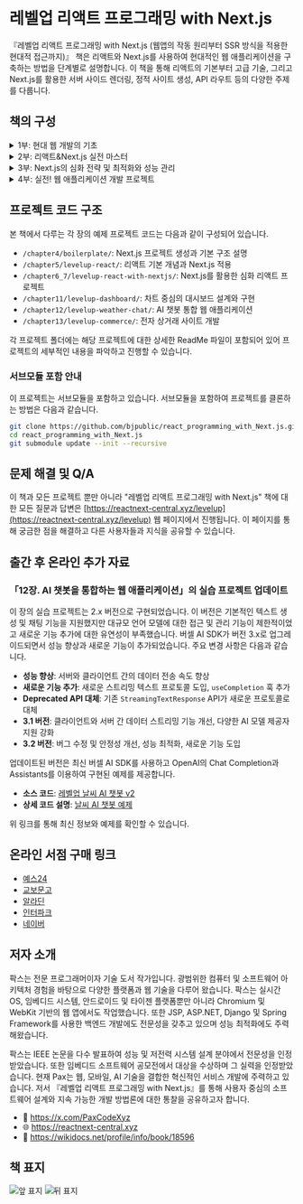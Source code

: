 # 레벨업 리액트 프로그래밍 with Next.js

『레벨업 리액트 프로그래밍 with Next.js (웹앱의 작동 원리부터 SSR 방식을 적용한 현대적 접근까지)』 책은 리액트와 Next.js를 사용하여 현대적인 웹 애플리케이션을 구축하는 방법을 단계별로 설명합니다. 이 책을 통해 리액트의 기본부터 고급 기술, 그리고 Next.js를 활용한 서버 사이드 렌더링, 정적 사이트 생성, API 라우트 등의 다양한 주제를 다룹니다.

## 책의 구성

<details>
  <summary>1부: 현대 웹 개발의 기초</summary>

👉 1장. 리액트와 Next.js를 통한 웹 개발 혁신
  - 1.1 리액트와 Next.js는 무엇인가?
  - 1.2 리액트와 Next.js로 얻는 사용자 경험 향상
  - 1.3 리액트와 Next.js를 통한 개발자 생산성의 제고
  - 1.4 왜 Next.js인가?
  - 1.5 요약 및 연습 문제

👉 2장. 웹 세계의 이해
  - 2.1 웹의 기초: 웹 개발 히스토리
  - 2.2 렌더링의 이해: 브라우저에서의 웹 페이지 렌더링 메커니즘
  - 2.3 웹의 기본 구성 요소: HTML, CSS, 자바스크립트
  - 2.4 네트워킹 기초: 도메인, URL, 라우팅
  - 2.5 인프라 구조: 웹 서버, 엣지, CDN
  - 2.6 웹 개발의 필수 구성 요소: 주요 기술과 도구의 통합
  - 2.7 요약 및 연습 문제

👉 3장. 현대 웹 개발의 고급 기법
  - 3.1 Next.js 렌더링의 신세계: SSR, CSR, 하이드레이션, 웹 스트리밍
  - 3.2 코드 유지 보수성의 탁월함: 모듈화와 함수형 프로그래밍 접근 방식
  - 3.3 배포 및 운영 최적화 전략: 서버 아키텍처의 다양한 옵션
  - 3.4 현대 웹 프레임워크와 라이브러리: 리액트, 앵귤러, 뷰, 스벨트
  - 3.5 코어 웹 바이탈: 사용자 경험을 개선하는 접근
  - 3.6 요약 및 연습 문제
</details>

<details>
  <summary>2부: 리액트&Next.js 실전 마스터</summary>

👉 4장. 효율적인 웹 개발 환경 구축

  - 4.1 개발 도구 및 라이브러리 설치
  - 4.2 Next.js 설치
  - 4.3 첫 Next.js 프로젝트 시작: 보일러플레이트 애플리케이션
  - 4.4 생산성을 높이는 개발 환경 설정
  - 4.5 개발 환경의 보안과 유지 보수

👉 5장. 웹 애플리케이션의 뼈대 만들기

  - 5.1 Next.js를 위한 리액트 개요
  - 5.2 리액트 컴포넌트와 속성
  - 5.3 리액트 사용자 상호 작용과 상태 관리
  - 5.4 리액트의 고급 개념과 패턴
  - 5.5 반응형 내비게이션 메뉴 실습하기

👉 6장. 최적의 Next.js 애플리케이션 구조 설계

  - 6.1 Next.js 프로젝트 구조와 조직화
  - 6.2 Next.js 앱 라우터 기반 라우팅 기법
  - 6.3 라우팅 시 특정 상황에 대한 UI 처리
  - 6.4 CSS 스타일과 디자인 적용
  - 6.5 Next.js의 내장 기능을 활용한 이미지, 폰트, 외부 스크립트 최적화

</details>

<details>
  <summary>3부: Next.js의 심화 전략 및 최적화와 성능 관리</summary>

👉 8장. Next.js 고급 기법 탐구

  - 8.1 병렬 라우트 및 경로 가로채기
  - 8.2 라우터 핸들러: 동적 라우팅 관리
  - 8.3 미들웨어: 서버의 요청 완료 전 효율적 처리
  - 8.4 i18n: 다국어 제공
  - 8.5 폼 및 변형: 서버 액션
  - 8.6 메타데이터 관리
  - 8.7 지연 로딩 성능 최적화
  - 8.8 MDX 사용
  - 8.9 콘텐츠 개발을 효율화하는 초안 모드
  - 8.10 콘텐츠 보안 정책
  - 8.11 인증: 사용자 보안 관리

👉 9장. 안정적으로 서비스하는 배포 및 전략

  - 9.1 웹 애플리케이션을 운영하는 빌드 최적화
  - 9.2 다양한 배포 옵션
  - 9.3 Next.js 배포 최적화 및 관리 전략
  - 9.4 소프트웨어 장애 복구와 안정성

👉 10장. Next.js 애플리케이션 테스팅 및 성능 측정과 최적화

  - 10.1 단위 및 통합 테스트: Jest와 리액트 테스팅 라이브러리
  - 10.2 E2E 테스트: Cypress, Playwright
  - 10.3 웹 바이탈: Next.js의 내장 기능을 활용한 성능 측정
  - 10.4 성능을 최적화하는 크롬 개발자 도구와 라이트 하우스

</details>

<details>
  <summary>4부: 실전! 웹 애플리케이션 개발 프로젝트</summary>

👉 11장. 차트 중심 대시보드 설계

  - 11.1 프로젝트 소개 및 라이브러리 설정
  - 11.2 웹 애플리케이션 스타일링 및 메인 페이지 구축
  - 11.3 버셀 Postgres 데이터베이스 생성 및 환경 변수 설정
  - 11.4 인증 환경 설정과 회원가입 및 로그인 구현
  - 11.5 대시보드 사용자 인터페이스 개선: 사이드 메뉴 구현
  - 11.6 사용자 계정 관리 및 API 사용 키 발급
  - 11.7 프로젝트 관리
  - 11.8 웹 바이탈 지표 정보 추출과 수집
  - 11.9 라우터 핸들러를 통한 데이터 수신 및 데이터베이스 저장
  - 11.10 대시보드 UI 구성
  - 11.11 버셀 배포 플랫폼에 배포 및 업데이트 필요 사항

👉 12장. AI 챗봇을 통합하는 웹 애플리케이션

  - 12.1 프로젝트 소개와 라이브러리 설정
  - 12.2 웹 애플리케이션 스타일링 및 메인 레이아웃 구성
  - 12.3 OpenAI API와 버셀 AI SDK 알아보기
  - 12.4 날씨 대화에서 구조화된 데이터 추출하기
  - 12.5 현재 날씨 정보를 컴포넌트 UI로 제공하는 챗봇 만들기
  - 12.6 날씨 AI 챗봇 구현 완성
  - 12.7 추가로 고려해볼 사항

👉 13장. 전자 상거래 사이트

  - 13.1 프로젝트 소개 및 라이브러리 설정
  - 13.2 쇼피파이와의 헤드리스 스토어프런트 통합
  - 13.3 전자 상거래 사이트를 개발하는 베스트 프랙티스
  - 13.4 추가로 고려해볼 사항

</details>

## 프로젝트 코드 구조

본 책에서 다루는 각 장의 예제 프로젝트 코드는 다음과 같이 구성되어 있습니다.

- `/chapter4/boilerplate/`: Next.js 프로젝트 생성과 기본 구조 설명
- `/chapter5/levelup-react/`: 리액트 기본 개념과 Next.js 적용
- `/chapter6_7/levelup-react-with-nextjs/`: Next.js를 활용한 심화 리액트 프로젝트
- `/chapter11/levelup-dashboard/`: 차트 중심의 대시보드 설계와 구현
- `/chapter12/levelup-weather-chat/`: AI 챗봇 통합 웹 애플리케이션
- `/chapter13/levelup-commerce/`: 전자 상거래 사이트 개발

각 프로젝트 폴더에는 해당 프로젝트에 대한 상세한 ReadMe 파일이 포함되어 있어 프로젝트의 세부적인 내용을 파악하고 진행할 수 있습니다.

### 서브모듈 포함 안내
이 프로젝트는 서브모듈을 포함하고 있습니다. 서브모듈을 포함하여 프로젝트를 클론하는 방법은 다음과 같습니다.
```bash
git clone https://github.com/bjpublic/react_programming_with_Next.js.git
cd react_programming_with_Next.js
git submodule update --init --recursive
```

## 문제 해결 및 Q/A
이 책과 모든 프로젝트 뿐만 아니라 "레벨업 리액트 프로그래밍 with Next.js" 책에 대한 모든 질문과 답변은 [https://reactnext-central.xyz/levelup](https://reactnext-central.xyz/levelup) 웹 페이지에서 진행됩니다. 이 페이지를 통해 궁금한 점을 해결하고 다른 사용자들과 지식을 공유할 수 있습니다.

## 출간 후 온라인 추가 자료
### 「12장. AI 챗봇을 통합하는 웹 애플리케이션」의 실습 프로젝트 업데이트

이 장의 실습 프로젝트는 2.x 버전으로 구현되었습니다. 이 버전은 기본적인 텍스트 생성 및 채팅 기능을 지원했지만 대규모 언어 모델에 대한 접근 및 관리 기능이 제한적이었고 새로운 기능 추가에 대한 유연성이 부족했습니다.
버셀 AI SDK가 버전 3.x로 업그레이드되면서 성능 향상과 새로운 기능이 추가되었습니다. 주요 변경 사항은 다음과 같습니다.

- **성능 향상**: 서버와 클라이언트 간의 데이터 전송 속도 향상
- **새로운 기능 추가**: 새로운 스트리밍 텍스트 프로토콜 도입, `useCompletion` 훅 추가
- **Deprecated API 대체**: 기존 `StreamingTextResponse` API가 새로운 프로토콜로 대체
- **3.1 버전**: 클라이언트와 서버 간 데이터 스트리밍 기능 개선, 다양한 AI 모델 제공자 지원 강화
- **3.2 버전**: 버그 수정 및 안정성 개선, 성능 최적화, 새로운 기능 도입

업데이트된 버전은 최신 버셀 AI SDK를 사용하고 OpenAI의 Chat Completion과 Assistants를 이용하여 구현된 예제를 제공합니다.

- **소스 코드**: [레벨업 날씨 AI 챗봇 v2](https://github.com/Eirene-dev/levelup-weather-chat-v2)
- **상세 코드 설명**: [날씨 AI 챗봇 예제](https://reactnext-central.xyz/example/weather-ai-chatbot)

위 링크를 통해 최신 정보와 예제를 확인할 수 있습니다.

## 온라인 서점 구매 링크

- [예스24](https://www.yes24.com/Product/Goods/126689601)
- [교보문고](https://product.kyobobook.co.kr/detail/S000213362009)
- [알라딘](https://www.aladin.co.kr/shop/wproduct.aspx?ISBN=K922931869&start=pnaver_02)
- [인터파크](http://inpk.kr/s0gB)
- [네이버](https://search.shopping.naver.com/book/catalog/47914364633?query=next.js&NaPm=ct%3Dlwq2046o%7Cci%3Dd710a4ca10abfaf597b712254a8ae6a27424ba6b%7Ctr%3Dboksl%7Csn%3D95694%7Chk%3D0fdbb5df1d190857a7cf4027e212c1b90a7b7d43)

## 저자 소개

팍스는 전문 프로그래머이자 기술 도서 작가입니다. 광범위한 컴퓨터 및 소프트웨어 아키텍처 경험을 바탕으로 다양한 플랫폼과 웹 기술을 다루어 왔습니다. 팍스는 실시간 OS, 임베디드 시스템, 안드로이드 및 타이젠 플랫폼뿐만 아니라 Chromium 및 WebKit 기반의 웹 앱에서도 작업했습니다. 또한 JSP, ASP.NET, Django 및 Spring Framework를 사용한 백엔드 개발에도 전문성을 갖추고 있으며 성능 최적화에도 주력해왔습니다.

팍스는 IEEE 논문을 다수 발표하여 성능 및 저전력 시스템 설계 분야에서 전문성을 인정받았습니다. 또한 임베디드 소프트웨어 공모전에서 대상을 수상하며 그 실력을 인정받았습니다. 현재 Pax는 웹, 모바일, AI 기술을 결합한 혁신적인 서비스 개발에 주력하고 있습니다. 저서 『레벨업 리액트 프로그래밍 with Next.js』를 통해 사용자 중심의 소프트웨어 설계와 지속 가능한 개발 방법론에 대한 통찰을 공유하고자 합니다.

- 🔗 https://x.com/PaxCodeXyz
- 🌐 https://reactnext-central.xyz
- 📘 https://wikidocs.net/profile/info/book/18596

## 책 표지
![앞 표지](https://contents.kyobobook.co.kr/sih/fit-in/458x0/pdt/9791165922795.jpg)
![뒤 표지](https://contents.kyobobook.co.kr/sih/fit-in/458x0/pdt/addt/9791165922795_02.jpg)

